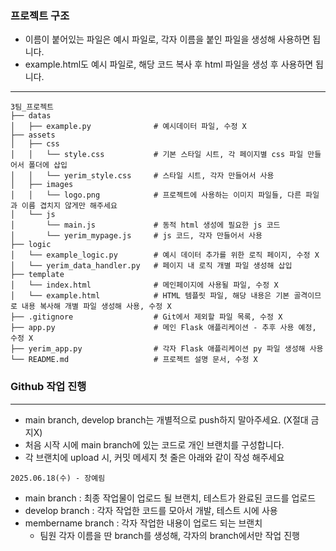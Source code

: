 ### 프로젝트 구조
- 이름이 붙어있는 파일은 예시 파일로, 각자 이름을 붙인 파일을 생성해 사용하면 됩니다.
- example.html도 예시 파일로, 해당 코드 복사 후 html 파일을 생성 후 사용하면 됩니다.
---
```
3팀_프로젝트
├── datas
│   ├── example.py              # 예시데이터 파일, 수정 X
├── assets
│   ├── css
│   │   └── style.css           # 기본 스타일 시트, 각 페이지별 css 파일 만들어서 폴더에 삽입
│   │   └── yerim_style.css     # 스타일 시트, 각자 만들어서 사용
│   ├── images
│   │   └── logo.png            # 프로젝트에 사용하는 이미지 파일들, 다른 파일과 이름 겹치지 않게만 해주세요
│   └── js
│       └── main.js             # 동적 html 생성에 필요한 js 코드
│       └── yerim_mypage.js     # js 코드, 각자 만들어서 사용
├── logic
│   └── example_logic.py        # 예시 데이터 추가를 위한 로직 페이지, 수정 X
│   └── yerim_data_handler.py   # 페이지 내 로직 개별 파일 생성해 삽입
├── template
│   └── index.html              # 메인페이지에 사용될 파일, 수정 X
│   └── example.html            # HTML 템플릿 파일, 해당 내용은 기본 골격이므로 내용 복사해 개별 파일 생성해 사용, 수정 X
├── .gitignore                  # Git에서 제외할 파일 목록, 수정 X
├── app.py                      # 메인 Flask 애플리케이션 - 추후 사용 예정, 수정 X
├── yerim_app.py                # 각자 Flask 애플리케이션 py 파일 생성해 사용
└── README.md                   # 프로젝트 설명 문서, 수정 X
```

### Github 작업 진행
---
- main branch, develop branch는 개별적으로 push하지 말아주세요. (X절대 금지X)
- 처음 시작 시에 main branch에 있는 코드로 개인 브랜치를 구성합니다.
- 각 브랜치에 upload 시, 커밋 메세지 첫 줄은 아래와 같이 작성 해주세요
```
2025.06.18(수) - 장예림
```
- main branch : 최종 작업물이 업로드 될 브랜치, 테스트가 완료된 코드를 업로드
- develop branch : 각자 작업한 코드를 모아서 개발, 테스트 시에 사용
- membername branch : 각자 작업한 내용이 업로드 되는 브랜치
    -  팀원 각자 이름을 딴 branch를 생성해, 각자의 branch에서만 작업 진행